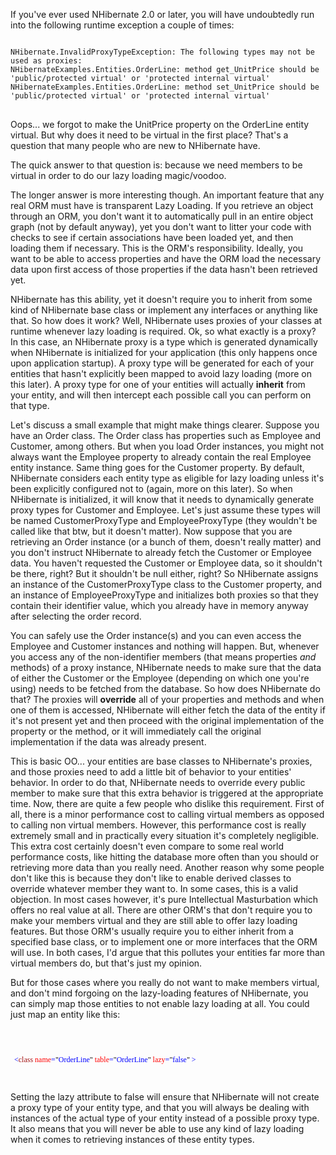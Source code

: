If you've ever used NHibernate 2.0 or later, you will have undoubtedly run into the following runtime exception a couple of times:

<pre>
<code>
NHibernate.InvalidProxyTypeException: The following types may not be used as proxies:
NHibernateExamples.Entities.OrderLine: method get_UnitPrice should be 'public/protected virtual' or 'protected internal virtual'
NHibernateExamples.Entities.OrderLine: method set_UnitPrice should be 'public/protected virtual' or 'protected internal virtual'
</code>
</pre>

Oops... we forgot to make the UnitPrice property on the OrderLine entity virtual.  But why does it need to be virtual in the first place? That's a question that many people who are new to NHibernate have.

The quick answer to that question is: because we need members to be virtual in order to do our lazy loading magic/voodoo.

The longer answer is more interesting though.  An important feature that any real ORM must have is transparent Lazy Loading.  If you retrieve an object through an ORM, you don't want it to automatically pull in an entire object graph (not by default anyway), yet you don't want to litter your code with checks to see if certain associations have been loaded yet, and then loading them if necessary.  This is the ORM's responsibility.  Ideally, you want to be able to access properties and have the ORM load the necessary data upon first access of those properties if the data hasn't been retrieved yet.

NHibernate has this ability, yet it doesn't require you to inherit from some kind of NHibernate base class or implement any interfaces or anything like that. So how does it work? Well, NHibernate uses proxies of your classes at runtime whenever lazy loading is required.  Ok, so what exactly is a proxy? In this case, an NHibernate proxy is a type which is generated dynamically when NHibernate is initialized for your application (this only happens once upon application startup).  A proxy type will be generated for each of your entities that hasn't explicitly been mapped to avoid lazy loading (more on this later).  A proxy type for one of your entities will actually <strong>inherit</strong> from your entity, and will then intercept each possible call you can perform on that type. 

Let's discuss a small example that might make things clearer.  Suppose you have an Order class.  The Order class has properties such as Employee and Customer, among others.  But when you load Order instances, you might not always want the Employee property to already contain the real Employee entity instance.  Same thing goes for the Customer property.  By default, NHibernate considers each entity type as eligible for lazy loading unless it's been explicitly configured not to (again, more on this later).  So when NHibernate is initialized, it will know that it needs to dynamically generate proxy types for Customer and Employee.  Let's just assume these types will be named CustomerProxyType and EmployeeProxyType (they wouldn't be called like that btw, but it doesn't matter). Now suppose that you are retrieving an Order instance (or a bunch of them, doesn't really matter) and you don't instruct NHibernate to already fetch the Customer or Employee data.  You haven't requested the Customer or Employee data, so it shouldn't be there, right?  But it shouldn't be null either, right?  So NHibernate assigns an instance of the CustomerProxyType class to the Customer property, and an instance of EmployeeProxyType and initializes both proxies so that they contain their identifier value, which you already have in memory anyway after selecting the order record.

You can safely use the Order instance(s) and you can even access the Employee and Customer instances and nothing will happen.  But, whenever you access any of the non-identifier members (that means properties _and_ methods) of a proxy instance, NHibernate needs to make sure that the data of either the Customer or the Employee (depending on which one you're using) needs to be fetched from the database.  So how does NHibernate do that?  The proxies will <strong>override</strong> all of your properties and methods and when one of them is accessed, NHibernate will either fetch the data of the entity if it's not present yet and then proceed with the original implementation of the property or the method, or it will immediately call the original implementation if the data was already present.

This is basic OO... your entities are base classes to NHibernate's proxies, and those proxies need to add a little bit of behavior to your entities' behavior.  In order to do that, NHibernate needs to override every public member to make sure that this extra behavior is triggered at the appropriate time.  Now, there are quite a few people who dislike this requirement.  First of all, there is a minor performance cost to calling virtual members as opposed to calling non virtual members.  However, this performance cost is really extremely small and in practically every situation it's completely negligible.  This extra cost certainly doesn't even compare to some real world performance costs, like hitting the database more often than you should or retrieving more data than you really need.  Another reason why some people don't like this is because they don't like to enable derived classes to override whatever member they want to.  In some cases, this is a valid objection.  In most cases however, it's pure Intellectual Masturbation which offers no real value at all.  There are other ORM's that don't require you to make your members virtual and they are still able to offer lazy loading features.  But those ORM's usually require you to either inherit from a specified base class, or to implement one or more interfaces that the ORM will use.  In both cases, I'd argue that this pollutes your entities far more than virtual members do, but that's just my opinion.

But for those cases where you really do not want to make members virtual, and don't mind forgoing on the lazy-loading features of NHibernate, you can simply map those entities to not enable lazy loading at all.  You could just map an entity like this:

<code>
<style type="text/css">
.cf { font-family: Consolas; font-size: 9pt; color: black; }
.cl { margin: 0px; }
.cb1 { color: blue; }
.cb2 { color: #a31515; }
.cb3 { color: red; }
</style>
<div class="cf">
<p class="cl"><span class="cb1">&nbsp; &lt;</span><span class="cb2">class</span><span class="cb1"> </span><span class="cb3">name</span><span class="cb1">=</span>&quot;<span class="cb1">OrderLine</span>&quot;<span class="cb1"> </span><span class="cb3">table</span><span class="cb1">=</span>&quot;<span class="cb1">OrderLine</span>&quot;<span class="cb1"> </span><span class="cb3">lazy</span><span class="cb1">=</span>&quot;<span class="cb1">false</span>&quot;<span class="cb1"> &gt;</span></p>
</div>
</code>
  
Setting the lazy attribute to false will ensure that NHibernate will not create a proxy type of your entity type, and that you will always be dealing with instances of the actual type of your entity instead of a possible proxy type.  It also means that you will never be able to use any kind of lazy loading when it comes to retrieving instances of these entity types. 




























